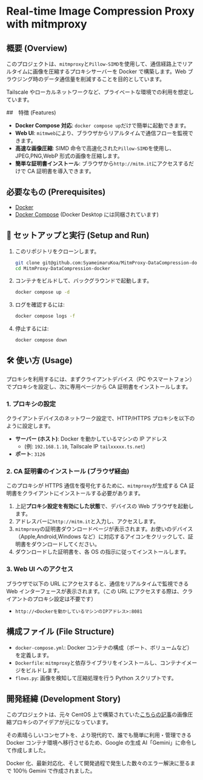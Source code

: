 # Real-time Image Compression Proxy with mitmproxy

## 概要 (Overview)

このプロジェクトは、`mitmproxy`と`Pillow-SIMD`を使用して、通信経路上でリアルタイムに画像を圧縮するプロキシサーバーを Docker で構築します。Web ブラウジング時のデータ通信量を削減することを目的としています。

Tailscale やローカルネットワークなど、プライベートな環境での利用を想定しています。

##　特徴 (Features)

- **Docker Compose 対応**: `docker compose up`だけで簡単に起動できます。
- **Web UI**: `mitmweb`により、ブラウザからリアルタイムで通信フローを監視できます。
- **高速な画像圧縮**: SIMD 命令で高速化された`Pillow-SIMD`を使用し、JPEG,PNG,WebP 形式の画像を圧縮します。
- **簡単な証明書インストール**: ブラウザから`http://mitm.it`にアクセスするだけで CA 証明書を導入できます。

## 必要なもの (Prerequisites)

- [Docker](https://www.docker.com/get-started)
- [Docker Compose](https://docs.docker.com/compose/install/) (Docker Desktop には同梱されています)

## 🚀 セットアップと実行 (Setup and Run)

1. このリポジトリをクローンします。

   ```bash
   git clone git@github.com:SyameimaruKoa/MitmProxy-DataCompression-docker.git
   cd MitmProxy-DataCompression-docker
   ```

2. コンテナをビルドして、バックグラウンドで起動します。

   ```bash
   docker compose up -d
   ```

3. ログを確認するには:

   ```bash
   docker compose logs -f
   ```

4. 停止するには:

   ```bash
   docker compose down
   ```

## 🛠️ 使い方 (Usage)

プロキシを利用するには、まずクライアントデバイス（PC やスマートフォン）でプロキシを設定し、次に専用ページから CA 証明書をインストールします。

### 1. プロキシの設定

クライアントデバイスのネットワーク設定で、HTTP/HTTPS プロキシを以下のように設定します。

- **サーバー (ホスト)**: Docker を動かしているマシンの IP アドレス
  - (例: `192.168.1.10`, Tailscale IP `tailxxxxx.ts.net`)
- **ポート**: `3126`

### 2. CA 証明書のインストール (ブラウザ経由)

このプロキシが HTTPS 通信を復号化するために、`mitmproxy`が生成する CA 証明書をクライアントにインストールする必要があります。

1. 上記**プロキシ設定を有効にした状態**で、デバイスの Web ブラウザを起動します。
2. アドレスバーに`http://mitm.it`と入力し、アクセスします。
3. `mitmproxy`の証明書ダウンロードページが表示されます。お使いのデバイス（Apple,Android,Windows など）に対応するアイコンをクリックして、証明書をダウンロードしてください。
4. ダウンロードした証明書を、各 OS の指示に従ってインストールします。

### 3. Web UI へのアクセス

ブラウザで以下の URL にアクセスすると、通信をリアルタイムで監視できる Web インターフェースが表示されます。（この URL にアクセスする際は、クライアントのプロキシ設定は不要です）

- `http://<Dockerを動かしているマシンのIPアドレス>:8081`

## 構成ファイル (File Structure)

- `docker-compose.yml`: Docker コンテナの構成（ポート、ボリュームなど）を定義します。
- `Dockerfile`: `mitmproxy`と依存ライブラリをインストールし、コンテナイメージをビルドします。
- `flows.py`: 画像を検知して圧縮処理を行う Python スクリプトです。

## 開発経緯 (Development Story)

このプロジェクトは、元々 CentOS 上で構築されていた[こちらの記事](https://qiita.com/tongari0/items/ffa3297630547c3bb712)の画像圧縮プロキシのアイデアが元になっています。

その素晴らしいコンセプトを、より現代的で、誰でも簡単に利用・管理できる Docker コンテナ環境へ移行させるため、Google の生成 AI「Gemini」に命令して作成しました。

Docker 化、最新対応化、そして開発過程で発生した数々のエラー解決に至るまで 100％ Gemini で作成されました。
